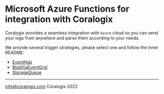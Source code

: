 # Microsoft Azure Functions for integration with Coralogix

Coralogix provides a seamless integration with ``Azure`` cloud so you can send your logs from anywhere and parse them according to your needs.

We provide several trigger strategies, please select one and follow the inner README:
- [EventHub](/EventHub)
- [BlobViaEventGrid](/BlobViaEventGrid)
- [StorageQueue](/StorageQueue)

---
info@coralogix.com
Coralogix 2022
